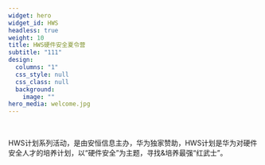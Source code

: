 ```yaml
---
widget: hero
widget_id: HWS
headless: true
weight: 10
title: HWS硬件安全夏令营
subtitle: "111"
design:
  columns: "1"
  css_style: null
  css_class: null
  background:
    image: ""
hero_media: welcome.jpg
---
```

<br>

<!--StartFragment-->

HWS计划系列活动，是由安恒信息主办，华为独家赞助，HWS计划是华为对硬件安全人才的培养计划，以“硬件安全”为主题，寻找&培养最强“红武士”。

<!--EndFragment-->